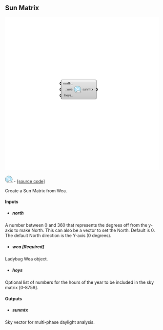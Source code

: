 ## Sun Matrix

![](../../images/components/Sun_Matrix.png)

![](../../images/icons/Sun_Matrix.png) - [[source code]](https://github.com/ladybug-tools/honeybee-grasshopper-radiance/blob/master/honeybee_grasshopper_radiance/src//HB%20Sun%20Matrix.py)


Create a Sun Matrix from Wea. 



#### Inputs
* ##### north 
A number between 0 and 360 that represents the degrees off from the y-axis to make North. This can also be a vector to set the North. Default is 0. The default North direction is the Y-axis (0 degrees). 
* ##### wea [Required]
Ladybug Wea object. 
* ##### hoys 
Optional list of numbers for the hours of the year to be included in the sky matrix [0-8759]. 

#### Outputs
* ##### sunmtx
Sky vector for multi-phase daylight analysis. 
